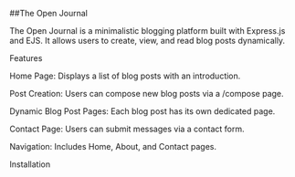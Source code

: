 ##The Open Journal

The Open Journal is a minimalistic blogging platform built with Express.js and EJS. It allows users to create, view, and read blog posts dynamically.

Features

Home Page: Displays a list of blog posts with an introduction.

Post Creation: Users can compose new blog posts via a /compose page.

Dynamic Blog Post Pages: Each blog post has its own dedicated page.

Contact Page: Users can submit messages via a contact form.

Navigation: Includes Home, About, and Contact pages.

Installation